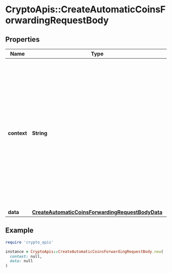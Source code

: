 # CryptoApis::CreateAutomaticCoinsForwardingRequestBody

## Properties

| Name | Type | Description | Notes |
| ---- | ---- | ----------- | ----- |
| **context** | **String** | In batch situations the user can use the context to correlate responses with requests. This property is present regardless of whether the response was successful or returned as an error. &#x60;context&#x60; is specified by the user. | [optional] |
| **data** | [**CreateAutomaticCoinsForwardingRequestBodyData**](CreateAutomaticCoinsForwardingRequestBodyData.md) |  |  |

## Example

```ruby
require 'crypto_apis'

instance = CryptoApis::CreateAutomaticCoinsForwardingRequestBody.new(
  context: null,
  data: null
)
```

